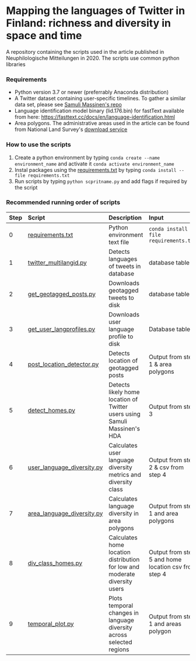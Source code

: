 # Mapping the languages of Twitter in Finland: richness and diversity in space and time 
A repository containing the scripts used in the article published in Neuphilologische Mitteilungen in 2020. The scripts use common python libraries

### Requirements
* Python version 3.7 or newer (preferrably Anaconda distribution)
* A Twitter dataset containing user-specific timelines. To gather a similar data set, please see [Samuli Massinen's repo](https://github.com/DigitalGeographyLab/cross-border-mobility-twitter)
* Language identification model binary (lid.176.bin) for fastText available from here: https://fasttext.cc/docs/en/language-identification.html
* Area polygons. The administrative areas used in the article can be found from National Land Survey's [download service](https://tiedostopalvelu.maanmittauslaitos.fi/tp/kartta?lang=en) 

### How to use the scripts
1. Create a python environment by typing `conda create --name environment_name` and activate it `conda activate environment_name`
2. Instal packages using the [requirements.txt](requirements.txt) by typing `conda install --file requirements.txt`
3. Run scripts by typing `python scpritname.py` and add flags if required by the script

### Recommended running order of scripts
| Step | Script | Description | Input | Output |
| ---- | :----- | :---------- | :---- | :----- |
| 0 | [requirements.txt](requirements.txt) | Python environment text file | `conda install --file requirements.txt` | Python environment |
| 1 | [twitter_multilangid.py](twitter_multilangid.py) | Detects languages of tweets in database | database table | database table |
| 2 | [get_geotagged_posts.py](get_geotagged_posts.py) | Downloads geotagged tweets to disk | database table | Pickled dataframe |
| 3 | [get_user_langprofiles.py](get_user_lang_profiles.py) | Downloads user language profile to disk | Database table | Pickled dataframe |
| 4 | [post_location_detector.py](post_location_detector.py) | Detects location of geotagged posts | Output from step 1 & area polygons | Pickled dataframe |
| 5 | [detect_homes.py](detect_homes.py) | Detects likely home location of Twitter users using Samuli Massinen's HDA | Output from step 3 | Pickled dataframe and csv files |
| 6 | [user_language_diversity.py](user_language_diversity.py) | Calculates user language diversity metrics and diversity class | Output from step 2 & csv from step 4 | Pickled dataframe and pdf plot |
| 7 | [area_language_diversity.py](area_language_diversity.py) | Calculates language diversity in area polygons | Output from step 1 and area polygons | Polygon geopackage |
| 8 | [div_class_homes.py](div_class_homes.py) | Calculates home location distribution for low and moderate diversity users | Output from step 5 and home location csv from step 4 | Pickled dataframe |
| 9 | [temporal_plot.py](temporal_plot.py) | Plots temporal changes in language diversity across selected regions | Output from step 1 and areas polygon | PDF plot |
